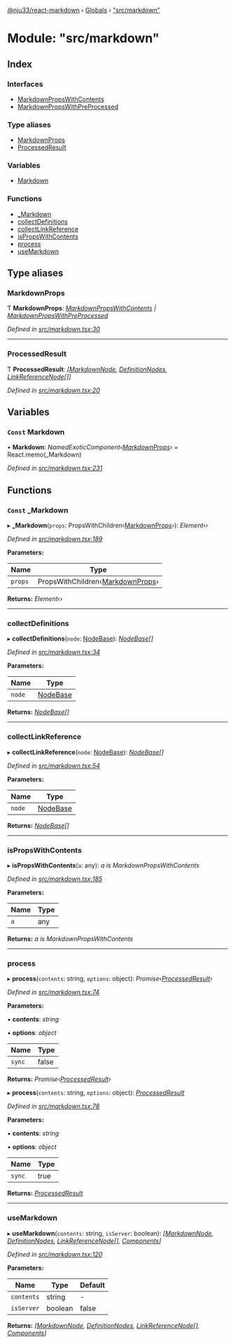 [@nju33/react-markdown](../README.md) › [Globals](../globals.md) › ["src/markdown"](_src_markdown_.md)

# Module: "src/markdown"

## Index

### Interfaces

* [MarkdownPropsWithContents](../interfaces/_src_markdown_.markdownpropswithcontents.md)
* [MarkdownPropsWithPreProcessed](../interfaces/_src_markdown_.markdownpropswithpreprocessed.md)

### Type aliases

* [MarkdownProps](_src_markdown_.md#markdownprops)
* [ProcessedResult](_src_markdown_.md#processedresult)

### Variables

* [Markdown](_src_markdown_.md#const-markdown)

### Functions

* [_Markdown](_src_markdown_.md#const-_markdown)
* [collectDefinitions](_src_markdown_.md#collectdefinitions)
* [collectLinkReference](_src_markdown_.md#collectlinkreference)
* [isPropsWithContents](_src_markdown_.md#ispropswithcontents)
* [process](_src_markdown_.md#process)
* [useMarkdown](_src_markdown_.md#usemarkdown)

## Type aliases

###  MarkdownProps

Ƭ **MarkdownProps**: *[MarkdownPropsWithContents](../interfaces/_src_markdown_.markdownpropswithcontents.md) | [MarkdownPropsWithPreProcessed](../interfaces/_src_markdown_.markdownpropswithpreprocessed.md)*

*Defined in [src/markdown.tsx:30](https://github.com/nju33/react-markdown/blob/3889a1e/src/markdown.tsx#L30)*

___

###  ProcessedResult

Ƭ **ProcessedResult**: *[[MarkdownNode](../interfaces/_src_interfaces_.markdownnode.md), [DefinitionNodes](_src_interfaces_.md#definitionnodes), [LinkReferenceNode](../interfaces/_src_interfaces_.linkreferencenode.md)[]]*

*Defined in [src/markdown.tsx:20](https://github.com/nju33/react-markdown/blob/3889a1e/src/markdown.tsx#L20)*

## Variables

### `Const` Markdown

• **Markdown**: *NamedExoticComponent‹[MarkdownProps](_src_markdown_.md#markdownprops)›* = React.memo(_Markdown)

*Defined in [src/markdown.tsx:231](https://github.com/nju33/react-markdown/blob/3889a1e/src/markdown.tsx#L231)*

## Functions

### `Const` _Markdown

▸ **_Markdown**(`props`: PropsWithChildren‹[MarkdownProps](_src_markdown_.md#markdownprops)›): *Element‹›*

*Defined in [src/markdown.tsx:189](https://github.com/nju33/react-markdown/blob/3889a1e/src/markdown.tsx#L189)*

**Parameters:**

Name | Type |
------ | ------ |
`props` | PropsWithChildren‹[MarkdownProps](_src_markdown_.md#markdownprops)› |

**Returns:** *Element‹›*

___

###  collectDefinitions

▸ **collectDefinitions**(`node`: [NodeBase](../interfaces/_src_interfaces_.nodebase.md)): *[NodeBase](../interfaces/_src_interfaces_.nodebase.md)[]*

*Defined in [src/markdown.tsx:34](https://github.com/nju33/react-markdown/blob/3889a1e/src/markdown.tsx#L34)*

**Parameters:**

Name | Type |
------ | ------ |
`node` | [NodeBase](../interfaces/_src_interfaces_.nodebase.md) |

**Returns:** *[NodeBase](../interfaces/_src_interfaces_.nodebase.md)[]*

___

###  collectLinkReference

▸ **collectLinkReference**(`node`: [NodeBase](../interfaces/_src_interfaces_.nodebase.md)): *[NodeBase](../interfaces/_src_interfaces_.nodebase.md)[]*

*Defined in [src/markdown.tsx:54](https://github.com/nju33/react-markdown/blob/3889a1e/src/markdown.tsx#L54)*

**Parameters:**

Name | Type |
------ | ------ |
`node` | [NodeBase](../interfaces/_src_interfaces_.nodebase.md) |

**Returns:** *[NodeBase](../interfaces/_src_interfaces_.nodebase.md)[]*

___

###  isPropsWithContents

▸ **isPropsWithContents**(`a`: any): *a is MarkdownPropsWithContents*

*Defined in [src/markdown.tsx:185](https://github.com/nju33/react-markdown/blob/3889a1e/src/markdown.tsx#L185)*

**Parameters:**

Name | Type |
------ | ------ |
`a` | any |

**Returns:** *a is MarkdownPropsWithContents*

___

###  process

▸ **process**(`contents`: string, `options`: object): *Promise‹[ProcessedResult](_src_markdown_.md#processedresult)›*

*Defined in [src/markdown.tsx:74](https://github.com/nju33/react-markdown/blob/3889a1e/src/markdown.tsx#L74)*

**Parameters:**

▪ **contents**: *string*

▪ **options**: *object*

Name | Type |
------ | ------ |
`sync` | false |

**Returns:** *Promise‹[ProcessedResult](_src_markdown_.md#processedresult)›*

▸ **process**(`contents`: string, `options`: object): *[ProcessedResult](_src_markdown_.md#processedresult)*

*Defined in [src/markdown.tsx:78](https://github.com/nju33/react-markdown/blob/3889a1e/src/markdown.tsx#L78)*

**Parameters:**

▪ **contents**: *string*

▪ **options**: *object*

Name | Type |
------ | ------ |
`sync` | true |

**Returns:** *[ProcessedResult](_src_markdown_.md#processedresult)*

___

###  useMarkdown

▸ **useMarkdown**(`contents`: string, `isServer`: boolean): *[[MarkdownNode](../interfaces/_src_interfaces_.markdownnode.md), [DefinitionNodes](_src_interfaces_.md#definitionnodes), [LinkReferenceNode](../interfaces/_src_interfaces_.linkreferencenode.md)[], [Components](../interfaces/_src_renderer_.components.md)]*

*Defined in [src/markdown.tsx:120](https://github.com/nju33/react-markdown/blob/3889a1e/src/markdown.tsx#L120)*

**Parameters:**

Name | Type | Default |
------ | ------ | ------ |
`contents` | string | - |
`isServer` | boolean | false |

**Returns:** *[[MarkdownNode](../interfaces/_src_interfaces_.markdownnode.md), [DefinitionNodes](_src_interfaces_.md#definitionnodes), [LinkReferenceNode](../interfaces/_src_interfaces_.linkreferencenode.md)[], [Components](../interfaces/_src_renderer_.components.md)]*
